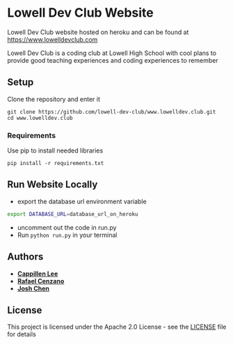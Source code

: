 # Lowell Dev Club Website

Lowell Dev Club website hosted on heroku and can be found at https://www.lowelldevclub.com

Lowell Dev Club is a coding club at Lowell High School with cool plans to provide good teaching experiences and coding experiences to remember

## Setup

Clone the repository and enter it

```
git clone https://github.com/lowell-dev-club/www.lowelldev.club.git
cd www.lowelldev.club
```

### Requirements

Use pip to install needed libraries

```
pip install -r requirements.txt
```

## Run Website Locally
- export the database url environment variable
```bash
export DATABASE_URL=database_url_on_heroku
```
- uncomment out the code in run.py
- Run ```python run.py``` in your terminal
## Authors

* [**Cappillen Lee**](https://github.com/calee14)
* [**Rafael Cenzano**](https://github.com/RafaelCenzano)
* [**Josh Chen**](https://github.com/joshchen984)
## License

This project is licensed under the Apache 2.0 License - see the [LICENSE](LICENSE) file for details
